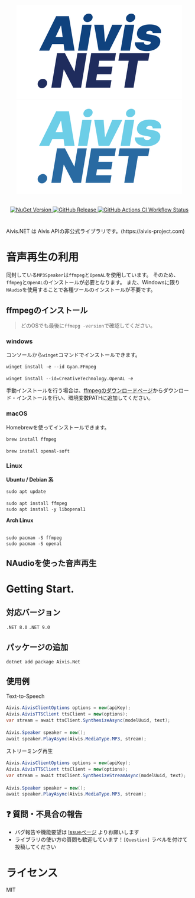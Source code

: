 <div align="center">

  ![Aivis.NET Logo](/docs/logo_dark.svg#gh-light-mode-only)
  ![Aivis.NET Logo](/docs/logo_light.svg#gh-dark-mode-only)

  <br/>

  <a href="https://www.nuget.org/packages/Aivis.Net">
    <img alt="NuGet Version" src="https://img.shields.io/nuget/v/Aivis.Net">
  </a>

  <a href="https://github.com/Atoyr/Aivis-net/releases">
    <img alt="GitHub Release" src="https://img.shields.io/github/v/release/Atoyr/Aivis-net">
  </a>

  <a href="https://github.com/Atoyr/Aivis-net/actions/workflows/ci.yml">
    <img alt="GitHub Actions CI Workflow Status" src="https://img.shields.io/github/actions/workflow/status/Atoyr/Aivis-net/ci.yml">
  </a>

  #

</div>
Aivis.NET は Aivis APIの非公式ライブラリです。(https://aivis-project.com)

# 音声再生の利用
同封している`MP3Speaker`は`ffmpeg`と`OpenAL`を使用しています。
そのため、`ffmpeg`と`OpenAL`のインストールが必要となります。
また、Windowsに限り`NAudio`を使用することで各種ツールのインストールが不要です。

## ffmpegのインストール
> どのOSでも最後に`ffmepg -version`で確認してください。

### windows
コンソールから`winget`コマンドでインストールできます。
```
winget install -e --id Gyan.FFmpeg

winget install --id=CreativeTechnology.OpenAL -e
```

手動インストールを行う場合は、[ffmpegのダウンロードページ](https://ffmpeg.org/download.html#build-windows)からダウンロード・インストールを行い、環境変数PATHに追加してください。

### macOS
Homebrewを使ってインストールできます。
```
brew install ffmpeg

brew install openal-soft
```

### Linux

**Ubuntu / Debian 系**
```
sudo apt update

sudo apt install ffmpeg
sudo apt install -y libopenal1
```

**Arch Linux**
```

sudo pacman -S ffmpeg
sudo pacman -S openal
```

## NAudioを使った音声再生


# Getting Start.

## 対応バージョン
`.NET 8.0`
`.NET 9.0`

## パッケージの追加


``` 
dotnet add package Aivis.Net
```



## 使用例

Text-to-Speech
``` C#
Aivis.AivisClientOptions options = new(apiKey);
Aivis.AivisTTSClient ttsClient = new(options);
var stream = await ttsClient.SynthesizeAsync(modelUuid, text);

Aivis.Speaker speaker = new();
await speaker.PlayAsync(Aivis.MediaType.MP3, stream);
```

ストリーミング再生
``` C#
Aivis.AivisClientOptions options = new(apiKey);
Aivis.AivisTTSClient ttsClient = new(options);
var stream = await ttsClient.SynthesizeStreamAsync(modelUuid, text);

Aivis.Speaker speaker = new();
await speaker.PlayAsync(Aivis.MediaType.MP3, stream);
```

## ❓ 質問・不具合の報告

- バグ報告や機能要望は [Issueページ](https://github.com/Atoyr/Aivis-net/issues) よりお願いします
- ライブラリの使い方の質問も歓迎しています！`[Question]` ラベルを付けて投稿してください

# ライセンス
MIT
